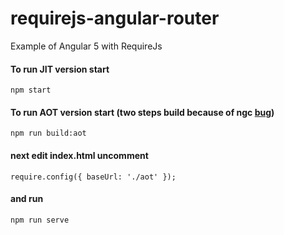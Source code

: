 # requirejs-angular-router

Example of Angular 5 with RequireJs

#### To run JIT version start

`npm start`

#### To run AOT version start (two steps build because of ngc [bug](https://github.com/angular/angular/issues/20438))

`npm run build:aot`

#### next edit index.html uncomment

`require.config({ baseUrl: './aot' });`

#### and run

`npm run serve`
